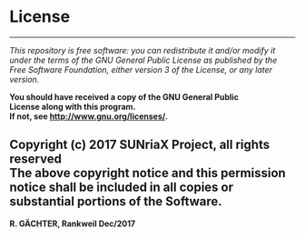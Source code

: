 ﻿# License
---
_This repository is free software: you can redistribute it and/or modify it under the terms of the GNU General Public License as published by the Free Software Foundation, either version 3 of the License, or any later version._  

**You should have received a copy of the GNU General Public**  
**License along with this program.**  
**If not, see http://www.gnu.org/licenses/.**  

**Copyright (c) 2017 SUNriaX Project, all rights reserved**  
The above copyright notice and this permission notice shall be included in all copies or substantial portions of the Software.  
---
**R. GÄCHTER, Rankweil Dec/2017**